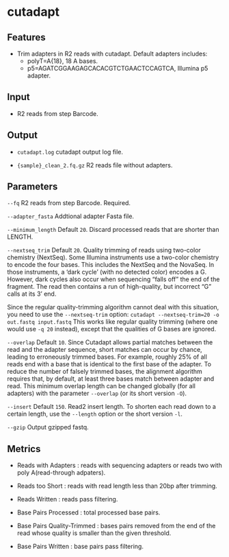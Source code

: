 # cutadapt

## Features
- Trim adapters in R2 reads with cutadapt. Default adapters includes:
	- polyT=A{18}, 18 A bases. 
	- p5=AGATCGGAAGAGCACACGTCTGAACTCCAGTCA, Illumina p5 adapter.

## Input
- R2 reads from step Barcode.

## Output
- `cutadapt.log` cutadapt output log file.

- `{sample}_clean_2.fq.gz` R2 reads file without adapters.

## Parameters

`--fq` R2 reads from step Barcode. Required. 

`--adapter_fasta` Addtional adapter Fasta file.

`--minimum_length` Default `20`. Discard processed reads that are shorter than LENGTH.

`--nextseq_trim` Default `20`. Quality trimming of reads using two-color chemistry (NextSeq). Some Illumina instruments use a two-color chemistry to encode the four bases. This includes the NextSeq and the NovaSeq. In those instruments, a ‘dark cycle’ (with no detected color) encodes a G. However, dark cycles also occur when sequencing “falls off” the end of the fragment. The read then contains a run of high-quality, but incorrect “G” calls at its 3’ end.

Since the regular quality-trimming algorithm cannot deal with this situation, you need to use the `--nextseq-trim` option: `cutadapt --nextseq-trim=20 -o out.fastq input.fastq`
This works like regular quality trimming (where one would use `-q 20` instead), except that the qualities of G bases are ignored.

`--overlap` Default `10`. Since Cutadapt allows partial matches between the read and the adapter sequence, short matches can occur by chance, leading to erroneously trimmed bases. For example, roughly 25% of all reads end with a base that is identical to the first base of the adapter. To reduce the number of falsely trimmed bases, the alignment algorithm requires that, by default, at least three bases match between adapter and read. This minimum overlap length can be changed globally (for all adapters) with the parameter `--overlap` (or its short version `-O`).

`--insert` Default `150`. Read2 insert length. To shorten each read down to a certain length, use the `--length` option or the short version `-l`.

`--gzip` Output gzipped fastq.

## Metrics
- Reads with Adapters : reads with sequencing adapters or reads two with poly A(read-through adpaters).

- Reads too Short : reads with read length less than 20bp after trimming.

- Reads Written : reads pass filtering.

- Base Pairs Processed : total processed base pairs.

- Base Pairs Quality-Trimmed : bases pairs removed from the end of the read whose quality is smaller than the given threshold.

- Base Pairs Written : base pairs pass filtering.